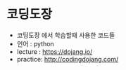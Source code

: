 # 코딩도장
- 코딩도장 에서 학습할때 사용한 코드들 
- 언어 : python
- lecture : https://dojang.io/
- practice: http://codingdojang.com/
